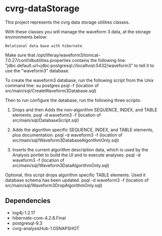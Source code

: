 cvrg-dataStorage
================
This project represents the cvrg data storage utilities classes.

With these classes you will manage the waveform 3 data, at the storage environments below:

	Relational data base with hibernate

Make sure that /opt/liferay/waveform3/tomcat-7.0.27/conf/dbutilities.properties contains the following line:
	"jdbc.default.url=jdbc:postgresql://localhost:5432/waveform3"
to tell it to use the "waveform3" database.

To create the waveform3 database, run the following script from the Unix command line:
su postgres
psql -f (location of src/main/sql/CreateWaveform3Database.sql) 

Then to run configure the database, run the following three scripts:

1) Drops and then Adds the non-algorithm SEQUENCE, INDEX, and TABLE elements. 
psql -d waveform3 -f (location of src/main/sql/DatabaseScript.sql)

2) Adds the algorithm specific SEQUENCE, INDEX, and TABLE elements, plus documentation.
psql -d waveform3 -f (location of src/main/sql/Waveform3DatabaseAlgorithmOnly.sql)

3) Inserts the current algorithm description data, which is used by the Analysis portlet to build the UI and to execute analyses.
psql -d waveform3 -f (location of src/main/sql/Waveform3DataAlgorithmOnly.sql)

Optional, this script drops algorithm specific TABLE elements. Used it database schema has been updated.
psql -d waveform3 -f (location of src/main/sql/Waveform3DropAlgorithmOnly.sql)

## Dependencies

* log4j-1.2.17
* hibernate-core-4.2.8.Final
* postgresql-9.3
* cvrg-analysisHub-1.0SNAPSHOT
